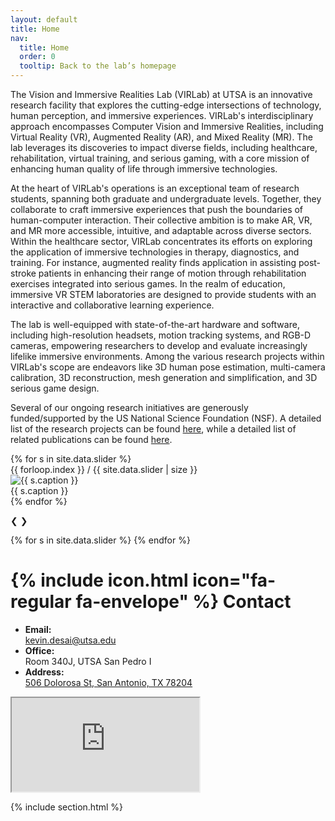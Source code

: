 ```yaml
---
layout: default
title: Home
nav:
  title: Home
  order: 0
  tooltip: Back to the lab’s homepage
---
```



The Vision and Immersive Realities Lab (VIRLab) at UTSA is an innovative research facility that explores the cutting-edge intersections of technology, human perception, and immersive experiences. VIRLab's interdisciplinary approach encompasses Computer Vision and Immersive Realities, including Virtual Reality (VR), Augmented Reality (AR), and Mixed Reality (MR). The lab leverages its discoveries to impact diverse fields, including healthcare, rehabilitation, virtual training, and serious gaming, with a core mission of enhancing human quality of life through immersive technologies.

At the heart of VIRLab's operations is an exceptional team of research students, spanning both graduate and undergraduate levels. Together, they collaborate to craft immersive experiences that push the boundaries of human-computer interaction. Their collective ambition is to make AR, VR, and MR more accessible, intuitive, and adaptable across diverse sectors. Within the healthcare sector, VIRLab concentrates its efforts on exploring the application of immersive technologies in therapy, diagnostics, and training. For instance, augmented reality finds application in assisting post-stroke patients in enhancing their range of motion through rehabilitation exercises integrated into serious games. In the realm of education, immersive VR STEM laboratories are designed to provide students with an interactive and collaborative learning experience.

The lab is well-equipped with state-of-the-art hardware and software, including high-resolution headsets, motion tracking systems, and RGB-D cameras, empowering researchers to develop and evaluate increasingly lifelike immersive environments. Among the various research projects within VIRLab's scope are endeavors like 3D human pose estimation, multi-camera calibration, 3D reconstruction, mesh generation and simplification, and 3D serious game design.

Several of our ongoing research initiatives are generously funded/supported by the US National Science Foundation (NSF). A detailed list of the research projects can be found [here](https://utsa-virlab.github.io/projects/), while a detailed list of related publications can be found [here](https://utsa-virlab.github.io/research/).


<div class="slideshow-container">
  {% for s in site.data.slider %}
    <div class="mySlides fade">
      <div class="numbertext">{{ forloop.index }} / {{ site.data.slider | size }}</div>
      <img src="{{ s.image | relative_url }}" alt="{{ s.caption }}">
      <div class="text">{{ s.caption }}</div>
    </div>
  {% endfor %}

<a class="prev" onclick="plusSlides(-1)">❮</a>
<a class="next" onclick="plusSlides(1)">❯</a>
</div>

<div class="dots-container">
  {% for s in site.data.slider %}
    <span class="dot" onclick="currentSlide({{ forloop.index }})"></span>
  {% endfor %}
</div>

<script src="{{ '/_scripts/home.js' | relative_url }}" defer></script>

# {% include icon.html icon="fa-regular fa-envelope" %} Contact


<div class="contact-columns">

  <!-- LEFT COLUMN -->
  <div class="contact-info">
    <ul>
      <li>
        <strong>Email:</strong><br>
        <a href="mailto:kevin.desai@utsa.edu">kevin.desai@utsa.edu</a>
      </li>
      <li>
        <strong>Office:</strong><br>
        Room 340J, UTSA San Pedro I
      </li>
      <li>
        <strong>Address:</strong><br>
        <a href="https://www.google.com/maps/place/506+Dolorosa+St,+San+Antonio,+TX+78204" target="_blank">
          506 Dolorosa St, San Antonio, TX 78204
        </a>
      </li>
    </ul>
  </div>

  <!-- RIGHT COLUMN (MAP) -->
  <div class="contact-map">
    <iframe
      src="https://www.google.com/maps/embed?pb=!1m18!1m12!1m3!1d3451.0412861547794!2d-98.49647888488427!3d29.424353181901956!2m3!1f0!2f0!3f0!3m2!1i1024!2i768!4f13.1!3m3!1m2!1s0x865c58ea08d4d325%3A0xb3d637aef7fa7cb5!2sUTSA%20-%20San%20Pedro%20I!5e0!3m2!1sen!2sus!4v1610077190824!5m2!1sen!2sus"
      loading="lazy">
    </iframe>
  </div>

</div>

{% include section.html %}

